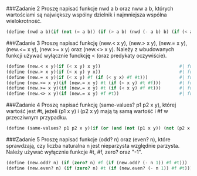 ###Zadanie 2
Proszę napisać funkcje nwd a b oraz nww a b, których wartościami są największy wspólny dzielnik i najmniejsza wspólna wielokrotność. 
```scheme
(define (nwd a b)(if (not (= a b)) (if (> a b) (nwd (- a b) b) (if (< a b) (nwd a (- b a)))) a))
```
###Zadanie 3
Proszę napisać funkcję (new.< x y), (new.> x y), (new.= x y), (new.<= x y), (new.>= x y) oraz (new.<> x y). Należy z wbudowanych funkcji używać wyłącznie funckcję < (oraz predykaty oczywiście). 
```scheme
(define (new.< x y)(if (< x y) x y))                              #| funkcja new.<  |#
(define (new.> x y)(if (< x y) y x))                              #| funkcja new.<  |#
(define (new.= x y)(if (< x y) #f (if (< y x) #f #t)))            #| funkcja new.=  |#
(define (new.<= x y)(if (new.= x y) #t (if (< x y) #t #f)))       #| funkcja new.<= |#
(define (new.>= x y)(if (new.= x y) #t (if (< x y) #f #t)))       #| funkcja new.>= |#
(define (new.<> x y)(if (new.= x y) #f #t))                       #| funkcja new.<> |#
```
###Zadanie 4
Proszę napisać funkcję (same-values? p1 p2 x y), której wartość jest #t, jeżeli (p1 x y) i (p2 x y) mają tą samą wartość i #f w przecziwnym przypadku.
```scheme
(define (same-values? p1 p2 x y)(if (or (and (not (p1 x y)) (not (p2 x y))) (and (p1 x y) (p2 x y))) #t #f))
```
###Zadanie 5
Proszę napisać funkcje (odd? n) oraz (even? n), które sprawdzają, czy liczba naturalna n jest nieparzysta względnie parzysta. Należy używać wyłącznie funkcje #t, #f, zero? oraz "-1".
```scheme
(define (new.odd? n) (if (zero? n) #f (if (new.odd? (- n 1)) #f #t)))       #| funkcja new.odd  |#
(define (new.even? n) (if (zero? n) #t (if (new.even? (- n 1)) #f #t)))     #| funkcja new.even |#
```
